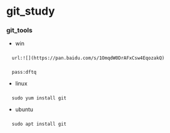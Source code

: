 # git_study
### git_tools
* win
###  
      url:![](https://pan.baidu.com/s/1OmqdW0DrAFxCsw4EqozakQ)
### 
      pass:dftq
* linux
### 
      sudo yum install git
* ubuntu
###
      sudo apt install git
